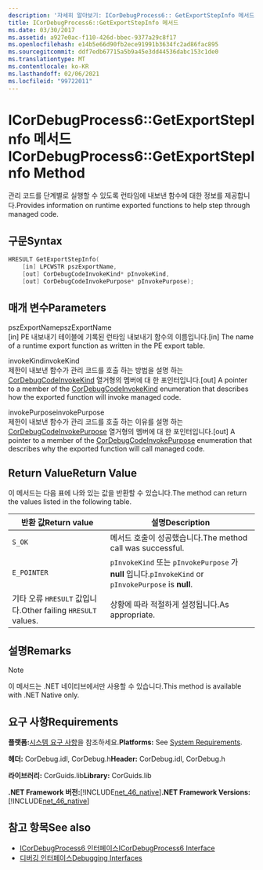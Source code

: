 ```yaml
---
description: '자세히 알아보기: ICorDebugProcess6:: GetExportStepInfo 메서드'
title: ICorDebugProcess6::GetExportStepInfo 메서드
ms.date: 03/30/2017
ms.assetid: a927e0ac-f110-426d-bbec-9377a29c8f17
ms.openlocfilehash: e14b5e66d90fb2ece91991b3634fc2ad86fac895
ms.sourcegitcommit: ddf7edb67715a5b9a45e3dd44536dabc153c1de0
ms.translationtype: MT
ms.contentlocale: ko-KR
ms.lasthandoff: 02/06/2021
ms.locfileid: "99722011"
---
```

# <a name="icordebugprocess6getexportstepinfo-method"></a><span data-ttu-id="71481-103">ICorDebugProcess6::GetExportStepInfo 메서드</span><span class="sxs-lookup"><span data-stu-id="71481-103">ICorDebugProcess6::GetExportStepInfo Method</span></span>

<span data-ttu-id="71481-104">관리 코드를 단계별로 실행할 수 있도록 런타임에 내보낸 함수에 대한 정보를 제공합니다.</span><span class="sxs-lookup"><span data-stu-id="71481-104">Provides information on runtime exported functions to help step through managed code.</span></span>  
  
## <a name="syntax"></a><span data-ttu-id="71481-105">구문</span><span class="sxs-lookup"><span data-stu-id="71481-105">Syntax</span></span>  
  
```cpp  
HRESULT GetExportStepInfo(  
    [in] LPCWSTR pszExportName,
    [out] CorDebugCodeInvokeKind* pInvokeKind,
    [out] CorDebugCodeInvokePurpose* pInvokePurpose);  
```  
  
## <a name="parameters"></a><span data-ttu-id="71481-106">매개 변수</span><span class="sxs-lookup"><span data-stu-id="71481-106">Parameters</span></span>  

 <span data-ttu-id="71481-107">pszExportName</span><span class="sxs-lookup"><span data-stu-id="71481-107">pszExportName</span></span>  
 <span data-ttu-id="71481-108">[in] PE 내보내기 테이블에 기록된 런타임 내보내기 함수의 이름입니다.</span><span class="sxs-lookup"><span data-stu-id="71481-108">[in] The name of a runtime export function as written in the PE export table.</span></span>  
  
 <span data-ttu-id="71481-109">invokeKind</span><span class="sxs-lookup"><span data-stu-id="71481-109">invokeKind</span></span>  
 <span data-ttu-id="71481-110">제한이 내보낸 함수가 관리 코드를 호출 하는 방법을 설명 하는 [CorDebugCodeInvokeKind](cordebugcodeinvokekind-enumeration.md) 열거형의 멤버에 대 한 포인터입니다.</span><span class="sxs-lookup"><span data-stu-id="71481-110">[out] A pointer to a member of the [CorDebugCodeInvokeKind](cordebugcodeinvokekind-enumeration.md) enumeration that describes how the exported function will invoke managed code.</span></span>  
  
 <span data-ttu-id="71481-111">invokePurpose</span><span class="sxs-lookup"><span data-stu-id="71481-111">invokePurpose</span></span>  
 <span data-ttu-id="71481-112">제한이 내보낸 함수가 관리 코드를 호출 하는 이유를 설명 하는 [CorDebugCodeInvokePurpose](cordebugcodeinvokepurpose-enumeration.md) 열거형의 멤버에 대 한 포인터입니다.</span><span class="sxs-lookup"><span data-stu-id="71481-112">[out] A pointer to a member of the [CorDebugCodeInvokePurpose](cordebugcodeinvokepurpose-enumeration.md) enumeration that describes why the exported function will call managed code.</span></span>  
  
## <a name="return-value"></a><span data-ttu-id="71481-113">Return Value</span><span class="sxs-lookup"><span data-stu-id="71481-113">Return Value</span></span>  

 <span data-ttu-id="71481-114">이 메서드는 다음 표에 나와 있는 값을 반환할 수 있습니다.</span><span class="sxs-lookup"><span data-stu-id="71481-114">The method can return the values listed in the following table.</span></span>  
  
|<span data-ttu-id="71481-115">반환 값</span><span class="sxs-lookup"><span data-stu-id="71481-115">Return value</span></span>|<span data-ttu-id="71481-116">설명</span><span class="sxs-lookup"><span data-stu-id="71481-116">Description</span></span>|  
|------------------|-----------------|  
|`S_OK`|<span data-ttu-id="71481-117">메서드 호출이 성공했습니다.</span><span class="sxs-lookup"><span data-stu-id="71481-117">The method call was successful.</span></span>|  
|`E_POINTER`|<span data-ttu-id="71481-118">`pInvokeKind` 또는 `pInvokePurpose` 가 **null** 입니다.</span><span class="sxs-lookup"><span data-stu-id="71481-118">`pInvokeKind` or `pInvokePurpose` is **null**.</span></span>|  
|<span data-ttu-id="71481-119">기타 오류 `HRESULT` 값입니다.</span><span class="sxs-lookup"><span data-stu-id="71481-119">Other failing `HRESULT` values.</span></span>|<span data-ttu-id="71481-120">상황에 따라 적절하게 설정됩니다.</span><span class="sxs-lookup"><span data-stu-id="71481-120">As appropriate.</span></span>|  
  
## <a name="remarks"></a><span data-ttu-id="71481-121">설명</span><span class="sxs-lookup"><span data-stu-id="71481-121">Remarks</span></span>  
  
> [!NOTE]
> <span data-ttu-id="71481-122">이 메서드는 .NET 네이티브에서만 사용할 수 있습니다.</span><span class="sxs-lookup"><span data-stu-id="71481-122">This method is available with .NET Native only.</span></span>  
  
## <a name="requirements"></a><span data-ttu-id="71481-123">요구 사항</span><span class="sxs-lookup"><span data-stu-id="71481-123">Requirements</span></span>  

 <span data-ttu-id="71481-124">**플랫폼:**[시스템 요구 사항](../../get-started/system-requirements.md)을 참조하세요.</span><span class="sxs-lookup"><span data-stu-id="71481-124">**Platforms:** See [System Requirements](../../get-started/system-requirements.md).</span></span>  
  
 <span data-ttu-id="71481-125">**헤더:** CorDebug.idl, CorDebug.h</span><span class="sxs-lookup"><span data-stu-id="71481-125">**Header:** CorDebug.idl, CorDebug.h</span></span>  
  
 <span data-ttu-id="71481-126">**라이브러리:** CorGuids.lib</span><span class="sxs-lookup"><span data-stu-id="71481-126">**Library:** CorGuids.lib</span></span>  
  
 <span data-ttu-id="71481-127">**.NET Framework 버전:**[!INCLUDE[net_46_native](../../../../includes/net-46-native-md.md)]</span><span class="sxs-lookup"><span data-stu-id="71481-127">**.NET Framework Versions:** [!INCLUDE[net_46_native](../../../../includes/net-46-native-md.md)]</span></span>  
  
## <a name="see-also"></a><span data-ttu-id="71481-128">참고 항목</span><span class="sxs-lookup"><span data-stu-id="71481-128">See also</span></span>

- [<span data-ttu-id="71481-129">ICorDebugProcess6 인터페이스</span><span class="sxs-lookup"><span data-stu-id="71481-129">ICorDebugProcess6 Interface</span></span>](icordebugprocess6-interface.md)
- [<span data-ttu-id="71481-130">디버깅 인터페이스</span><span class="sxs-lookup"><span data-stu-id="71481-130">Debugging Interfaces</span></span>](debugging-interfaces.md)
